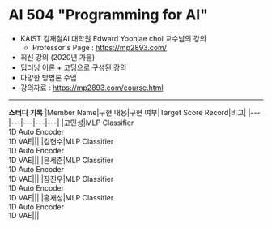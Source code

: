 # AI 504 "Programming for AI"
- KAIST 김재철AI 대학원 Edward Yoonjae choi 교수님의 강의
    - Professor's Page : https://mp2893.com/
- 최신 강의 (2020년 가을)
- 딥러닝 이론 + 코딩으로 구성된 강의
- 다양한 방법론 수업
- 강의자료 : https://mp2893.com/course.html

---

**스터디 기록**
|Member Name|구현 내용|구현 여부|Target Score Record|비고|
|---|---|---|---|---|
|고민성|MLP Classifier<br>1D Auto Encoder<br>1D VAE|||
|김현수|MLP Classifier<br>1D Auto Encoder<br>1D VAE|||
|윤세준|MLP Classifier<br>1D Auto Encoder<br>1D VAE|||
|장진우|MLP Classifier<br>1D Auto Encoder<br>1D VAE|||
|홍재성|MLP Classifier<br>1D Auto Encoder<br>1D VAE|||